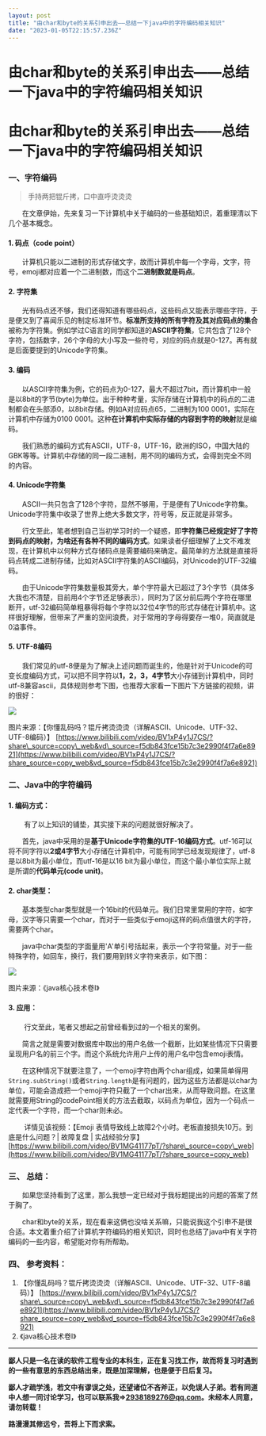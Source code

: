 ```yaml
---
layout: post
title: "由char和byte的关系引申出去——总结一下java中的字符编码相关知识"
date: "2023-01-05T22:15:57.236Z"
---
```

由char和byte的关系引申出去——总结一下java中的字符编码相关知识
=====================================

由char和byte的关系引申出去——总结一下java中的字符编码相关知识
=====================================

### 一、字符编码

> 手持两把锟斤拷，口中直呼烫烫烫

​   在文章伊始，先来复习一下计算机中关于编码的一些基础知识，着重理清以下几个基本概念。

#### 1\. 码点（code point）

​   计算机只能以二进制的形式存储文字，故而计算机中每一个字母，文字，符号，emoji都对应着一个二进制数，而这个**二进制数就是码点**。

#### 2\. 字符集

​   光有码点还不够，我们还得知道有哪些码点，这些码点又能表示哪些字符，于是便又到了喜闻乐见的制定标准环节。**标准所支持的所有字符及其对应码点的集合**被称为字符集。例如学过C语言的同学都知道的**ASCII字符集**，它共包含了128个字符，包括数字，26个字母的大小写及一些符号，对应的码点就是0-127。再有就是后面要提到的Unicode字符集。

#### 3\. 编码

​   以ASCII字符集为例，它的码点为0-127，最大不超过7bit，而计算机中一般是以8bit的字节(byte)为单位。出于种种考量，实际存储在计算机中的码点的二进制都会在头部添0，以8bit存储。例如A对应码点65，二进制为100 0001，实际在计算机中存储为0100 0001。这种**在计算机中实际存储的内容到字符的映射**就是编码。

​   我们熟悉的编码方式有ASCII，UTF-8，UTF-16，欧洲的ISO，中国大陆的GBK等等。计算机中存储的同一段二进制，用不同的编码方式，会得到完全不同的内容。

#### 4\. Unicode字符集

​   ASCII一共只包含了128个字符，显然不够用，于是便有了Unicode字符集。Unicode字符集中收录了世界上绝大多数文字，符号等，反正就是非常多。

​   行文至此，笔者想到自己当初学习时的一个疑惑，即**字符集已经规定好了字符到码点的映射，为啥还有各种不同的编码方式**。如果读者仔细理解了上文不难发现，在计算机中以何种方式存储码点是需要编码来确定。最简单的方法就是直接将码点转成二进制存储，比如对ASCII字符集的ASCII编码，对Unicode的UTF-32编码。

​   由于Unicode字符集数量极其旁大，单个字符最大已超过了3个字节（具体多大我也不清楚，目前用4个字节还足够表示），同时为了区分前后两个字符在哪里断开，utf-32编码简单粗暴得将每个字符以32位4字节的形式存储在计算机中。这样很好理解，但带来了严重的空间浪费，对于常用的字母得要存一堆0，简直就是0溢事件。

#### 5\. UTF-8编码

​   我们常见的utf-8便是为了解决上述问题而诞生的，他是针对于Unicode的可变长度编码方式，可以把不同字符以**1，2，3，4字节**大小存储到计算机中，同时utf-8兼容ascii，具体规则参考下图，也推荐大家看一下图片下方链接的视频，讲的很好：

![](https://img2023.cnblogs.com/blog/2524445/202301/2524445-20230105194810368-716979256.png)

图片来源：【你懂乱码吗？锟斤拷烫烫烫（详解ASCII、Unicode、UTF-32、UTF-8编码）】 [https://www.bilibili.com/video/BV1xP4y1J7CS/?share\_source=copy\_web&vd\_source=f5db843fce15b7c3e2990f4f7a6e8921](https://www.bilibili.com/video/BV1xP4y1J7CS/?share_source=copy_web&vd_source=f5db843fce15b7c3e2990f4f7a6e8921)

### 二、Java中的字符编码

#### 1\. 编码方式：

​   有了以上知识的铺垫，其实接下来的问题就很好解决了。

​   首先，java中采用的是**基于Unicode字符集的UTF-16编码方式**。utf-16可以将不同字符以**2或4字节**大小存储在计算机中，可能有同学已经发现规律了，utf-8是以8bit为最小单位，而utf-16是以16 bit为最小单位，而这个最小单位实际上就是所谓的**代码单元(code unit)**。

#### 2\. char类型：

​   基本类型char类型就是一个16bit的代码单元。我们日常里常用的字符，如字母，汉字等只需要一个char，而对于一些类似于emoji这样的码点值很大的字符，需要两个char。

​   java中char类型的字面量用'A'单引号括起来，表示一个字符常量。对于一些特殊字符，如回车，换行，我们要用到转义字符来表示，如下图：

![](https://img2023.cnblogs.com/blog/2524445/202301/2524445-20230105194846828-1985968484.png)

图片来源：《java核心技术卷Ⅰ》

#### 3\. 应用：

​   行文至此，笔者又想起之前曾经看到过的一个相关的案例。

​   简言之就是需要对数据库中取出的用户名做一个截断，比如某些情况下只需要呈现用户名的前三个字。而这个系统允许用户上传的用户名中包含emoji表情。

​   在这种情况下就要注意了，一个emoji字符由两个char组成，如果简单得用`String.subString()`或者`String.length`是有问题的，因为这些方法都是以char为单位，可能会造成把一个emoji字符只截了一个char出来，从而导致问题。在这里就需要用String的codePoint相关的方法去截取，以码点为单位，因为一个码点一定代表一个字符，而一个char则未必。

​   详情见该视频：【Emoji 表情导致线上故障2个小时。老板直接损失10万。到底是什么问题？| 故障复盘 | 实战经验分享】 [https://www.bilibili.com/video/BV1MG41177pT/?share\_source=copy\_web](https://www.bilibili.com/video/BV1MG41177pT/?share_source=copy_web)

### 三、 总结：

​   如果您坚持看到了这里，那么我想一定已经对于我标题提出的问题的答案了然于胸了。

​   char和byte的关系，现在看来这俩也没啥关系嘛，只能说我这个引申不是很合适。本文着重介绍了计算机字符编码的相关知识，同时也总结了java中有关字符编码的一些内容，希望能对你有所帮助。

### 四、 参考资料：

1.  【你懂乱码吗？锟斤拷烫烫烫（详解ASCII、Unicode、UTF-32、UTF-8编码）】 [https://www.bilibili.com/video/BV1xP4y1J7CS/?share\_source=copy\_web&vd\_source=f5db843fce15b7c3e2990f4f7a6e8921](https://www.bilibili.com/video/BV1xP4y1J7CS/?share_source=copy_web&vd_source=f5db843fce15b7c3e2990f4f7a6e8921)
2.  《java核心技术卷Ⅰ》

* * *

**鄙人只是一名在读的软件工程专业的本科生，正在复习找工作，故而将复习时遇到的一些有意思的东西总结出来，既是加深理解，也是便于日后复习。**

**鄙人才疏学浅，若文中有谬误之处，还望诸位不吝斧正，以免误人子弟。若有同道中人想一同讨论学习，也可以联系我=>2938189276@qq.com。未经本人同意，请勿转载！**

**路漫漫其修远兮，吾将上下而求索。**